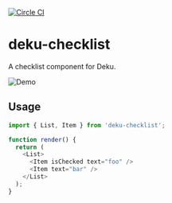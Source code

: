 [![Circle CI](https://circleci.com/gh/segmentio/deku-checklist.svg?style=svg&circle-token=undefined)](https://circleci.com/gh/segmentio/deku-checklist)

# deku-checklist

A checklist component for Deku.

![Demo](https://cldup.com/ESh2T4sQ81.png)

## Usage

```js
import { List, Item } from 'deku-checklist';

function render() {
  return (
    <List>
      <Item isChecked text="foo" />
      <Item text="bar" />
    </List>
  );
}
```
